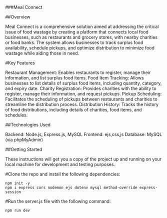 ###Meal Connect

##Overview

Meal Connect is a comprehensive solution aimed at addressing the critical issue of food wastage by creating a platform that connects local food businesses, such as restaurants and grocery stores, with nearby charities or food banks. The system allows businesses to track surplus food availability, schedule pickups, and optimize distribution to minimize food wastage while aiding those in need.

#Key Features

Restaurant Management: Enables restaurants to register, manage their information, and list surplus food items.
Food Item Tracking: Allows businesses to list details of surplus food items, including quantity, category, and expiry date.
Charity Registration: Provides charities with the ability to register, manage their information, and request pickups.
Pickup Scheduling: Facilitates the scheduling of pickups between restaurants and charities to streamline the distribution process.
Distribution History: Tracks the history of food distributions, including details of charities, food items, and schedules.

##Technologies Used

Backend: Node.js, Express.js, MySQL
Frontend: ejs,css,js
Database: MySQL (via phpMyAdmin)

##Getting Started

These instructions will get you a copy of the project up and running on your local machine for development and testing purposes.

#Clone the repo and install the following dependencies:

    npm init -y
    npm i express cors nodemon ejs dotenv mysql method-override express-session

#Run the server.js file with the following command:

    npm run dev